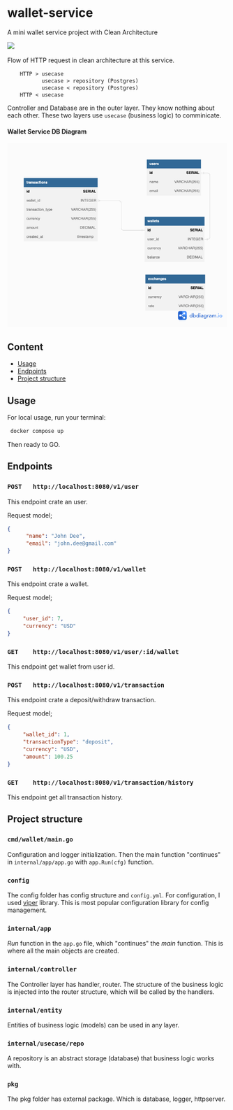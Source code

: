 # wallet-service
A mini wallet service project with Clean Architecture

![](https://blog.cleancoder.com/uncle-bob/images/2012-08-13-the-clean-architecture/CleanArchitecture.jpg)

Flow of HTTP request in clean architecture at this service.

```
    HTTP > usecase
           usecase > repository (Postgres)
           usecase < repository (Postgres)
    HTTP < usecase
```

Controller and Database are in the outer layer. They know nothing about each other. These two layers use `usecase` (business logic) to comminicate. 

#### Wallet Service DB Diagram

![](./db_diagram.png)


## Content

- [Usage](#usage)
- [Endpoints](#enpoints)
- [Project structure](#project-structure)


## Usage
For local usage, run your terminal:

```sh
 docker compose up
```

Then ready to GO.

## Endpoints

### `POST   http://localhost:8080/v1/user`
This endpoint crate an user. 

Request model;

```json
{
      "name": "John Dee",
      "email": "john.dee@gmail.com"       
}
```

### `POST   http://localhost:8080/v1/wallet`

This endpoint crate a wallet. 

Request model;

```json
{
     "user_id": 7,
     "currency": "USD"
}
```

### `GET    http://localhost:8080/v1/user/:id/wallet`

This endpoint get wallet from user id. 

### `POST   http://localhost:8080/v1/transaction`

This endpoint crate a deposit/withdraw transaction. 

Request model;

```json
{
     "wallet_id": 1,
     "transactionType": "deposit",
     "currency": "USD",
     "amount": 100.25
}

```

### `GET    http://localhost:8080/v1/transaction/history`

This endpoint get all transaction history. 


## Project structure

### `cmd/wallet/main.go`

Configuration and logger initialization. Then the main function "continues" in `internal/app/app.go` with `app.Run(cfg)` function.

### `config`

The config folder has config structure and `config.yml`. For configuration, I used [viper](https://github.com/spf13/viper) library. This is most popular configuration library for config management.

### `internal/app`
_Run_ function in the `app.go` file, which "continues" the _main_ function. This is where all the main objects are created.

### `internal/controller`
The Controller layer has handler, router. The structure of the business logic is injected into the router structure, which will be called by the handlers.

### `internal/entity`
Entities of business logic (models) can be used in any layer.

### `internal/usecase/repo`
A repository is an abstract storage (database) that business logic works with.

### `pkg`
The pkg folder has external package. Which is database, logger, httpserver.

